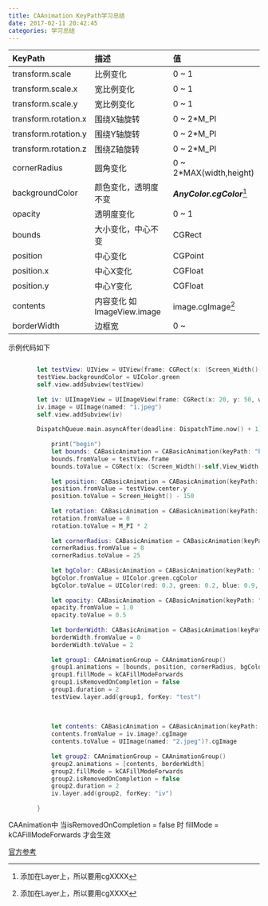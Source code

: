 ```yaml
---
title: CAAnimation KeyPath学习总结
date: 2017-02-11 20:42:45
categories: 学习总结
---
```


| KeyPath | 描述 | 值 |
| :----- | :----- | :----- |
| transform.scale | 比例变化 | 0 ~ 1 |
| transform.scale.x | 宽比例变化 | 0 ~ 1 |
| transform.scale.y | 宽比例变化 | 0 ~ 1 |
| transform.rotation.x |  围绕X轴旋转 | 0 ~  2*M_PI |
| transform.rotation.y |  围绕Y轴旋转 | 0 ~  2*M_PI |
| transform.rotation.z |  围绕Z轴旋转 | 0 ~  2*M_PI |
| cornerRadius | 圆角变化 | 0 ~ 2*MAX(width,height) |
| backgroundColor | 颜色变化，透明度不变 | ***AnyColor.cgColor***[^1] |
| opacity | 透明度变化 | 0 ~ 1 |
| bounds  | 大小变化，中心不变 |  CGRect |
| position  | 中心变化  | CGPoint |
| position.x  | 中心X变化  | CGFloat |
| position.y  | 中心Y变化  | CGFloat |
| contents  | 内容变化 如ImageView.image| image.cgImage[^1]|
| borderWidth | 边框宽| 0 ~ |

<!-- more -->

示例代码如下
``` swift

        let testView: UIView = UIView(frame: CGRect(x: (Screen_Width()-self.View_Width())/2, y: 100, width: self.View_Width(), height: self.View_Width()))
        testView.backgroundColor = UIColor.green
        self.view.addSubview(testView)
        
        let iv: UIImageView = UIImageView(frame: CGRect(x: 20, y: 50, width: 150, height: 200))
        iv.image = UIImage(named: "1.jpeg")
        self.view.addSubview(iv)
        
        DispatchQueue.main.asyncAfter(deadline: DispatchTime.now() + 1) {
        
            print("begin")
            let bounds: CABasicAnimation = CABasicAnimation(keyPath: "bounds")
            bounds.fromValue = testView.frame
            bounds.toValue = CGRect(x: (Screen_Width()-self.View_Width())/2, y: Screen_Height() - 300, width: 50, height: 50)
            
            let position: CABasicAnimation = CABasicAnimation(keyPath: "position.y")
            position.fromValue = testView.center.y
            position.toValue = Screen_Height() - 150
            
            let rotation: CABasicAnimation = CABasicAnimation(keyPath: "transform.rotation.x")
            rotation.fromValue = 0
            rotation.toValue = M_PI * 2
            
            let cornerRadius: CABasicAnimation = CABasicAnimation(keyPath: "cornerRadius")
            cornerRadius.fromValue = 0
            cornerRadius.toValue = 25
            
            let bgColor: CABasicAnimation = CABasicAnimation(keyPath: "backgroundColor")
            bgColor.fromValue = UIColor.green.cgColor
            bgColor.toValue = UIColor(red: 0.3, green: 0.2, blue: 0.9, alpha: 0.1)
            
            let opacity: CABasicAnimation = CABasicAnimation(keyPath: "opacity")
            opacity.fromValue = 1.0
            opacity.toValue = 0.5
            
            let borderWidth: CABasicAnimation = CABasicAnimation(keyPath: "borderWidth")
            borderWidth.fromValue = 0
            borderWidth.toValue = 2
            
            let group1: CAAnimationGroup = CAAnimationGroup()
            group1.animations = [bounds, position, cornerRadius, bgColor, opacity, borderWidth]
            group1.fillMode = kCAFillModeForwards
            group1.isRemovedOnCompletion = false
            group1.duration = 2
            testView.layer.add(group1, forKey: "test")
            
            
            
            let contents: CABasicAnimation = CABasicAnimation(keyPath: "contents")
            contents.fromValue = iv.image?.cgImage
            contents.toValue = UIImage(named: "2.jpeg")?.cgImage
            
            let group2: CAAnimationGroup = CAAnimationGroup()
            group2.animations = [contents, borderWidth]
            group2.fillMode = kCAFillModeForwards
            group2.isRemovedOnCompletion = false
            group2.duration = 2
            iv.layer.add(group2, forKey: "iv")
            
        }

```

CAAnimation中 当isRemovedOnCompletion = false 时 fillMode = kCAFillModeForwards 才会生效

[官方参考](https://developer.apple.com/library/content/documentation/Cocoa/Conceptual/CoreAnimation_guide/AnimatableProperties/AnimatableProperties.html#//apple_ref/doc/uid/TP40004514-CH11-SW2)


[^1]: 添加在Layer上，所以要用cgXXXX 


